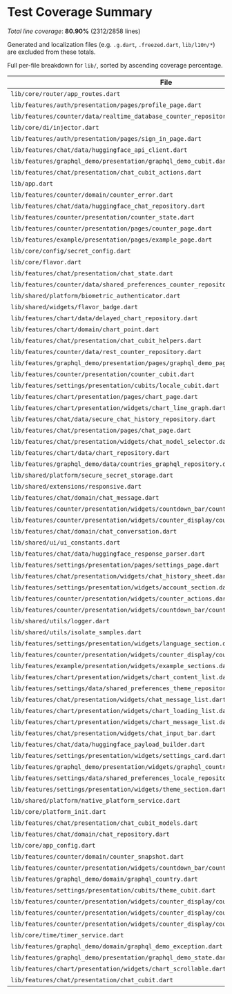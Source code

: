 # Test Coverage Summary
*Total line coverage*: **80.90%** (2312/2858 lines)

Generated and localization files (e.g. `.g.dart`, `.freezed.dart`, `lib/l10n/*`) are excluded from these totals.

Full per-file breakdown for `lib/`, sorted by ascending coverage percentage.

| File | Coverage | Covered/Total |
| --- | ---: | ---: |
| `lib/core/router/app_routes.dart` | 0.00% | 0/1 |
| `lib/features/auth/presentation/pages/profile_page.dart` | 14.29% | 1/7 |
| `lib/features/counter/data/realtime_database_counter_repository.dart` | 28.95% | 22/76 |
| `lib/core/di/injector.dart` | 48.98% | 24/49 |
| `lib/features/auth/presentation/pages/sign_in_page.dart` | 54.14% | 72/133 |
| `lib/features/chat/data/huggingface_api_client.dart` | 55.36% | 31/56 |
| `lib/features/graphql_demo/presentation/graphql_demo_cubit.dart` | 55.56% | 30/54 |
| `lib/features/chat/presentation/chat_cubit_actions.dart` | 56.00% | 84/150 |
| `lib/app.dart` | 61.84% | 47/76 |
| `lib/features/counter/domain/counter_error.dart` | 62.50% | 10/16 |
| `lib/features/chat/data/huggingface_chat_repository.dart` | 65.38% | 17/26 |
| `lib/features/counter/presentation/counter_state.dart` | 66.67% | 4/6 |
| `lib/features/counter/presentation/pages/counter_page.dart` | 72.12% | 75/104 |
| `lib/features/example/presentation/pages/example_page.dart` | 74.19% | 92/124 |
| `lib/core/config/secret_config.dart` | 76.25% | 61/80 |
| `lib/core/flavor.dart` | 76.92% | 20/26 |
| `lib/features/chat/presentation/chat_state.dart` | 77.78% | 7/9 |
| `lib/features/counter/data/shared_preferences_counter_repository.dart` | 78.57% | 22/28 |
| `lib/shared/platform/biometric_authenticator.dart` | 78.57% | 11/14 |
| `lib/shared/widgets/flavor_badge.dart` | 78.95% | 15/19 |
| `lib/features/chart/data/delayed_chart_repository.dart` | 80.00% | 4/5 |
| `lib/features/chart/domain/chart_point.dart` | 81.82% | 9/11 |
| `lib/features/chat/presentation/chat_cubit_helpers.dart` | 82.00% | 41/50 |
| `lib/features/counter/data/rest_counter_repository.dart` | 82.76% | 48/58 |
| `lib/features/graphql_demo/presentation/pages/graphql_demo_page.dart` | 82.93% | 68/82 |
| `lib/features/counter/presentation/counter_cubit.dart` | 83.19% | 99/119 |
| `lib/features/settings/presentation/cubits/locale_cubit.dart` | 83.33% | 10/12 |
| `lib/features/chart/presentation/pages/chart_page.dart` | 84.38% | 27/32 |
| `lib/features/chart/presentation/widgets/chart_line_graph.dart` | 86.11% | 31/36 |
| `lib/features/chat/data/secure_chat_history_repository.dart` | 86.96% | 20/23 |
| `lib/features/chat/presentation/pages/chat_page.dart` | 87.14% | 61/70 |
| `lib/features/chat/presentation/widgets/chat_model_selector.dart` | 87.50% | 28/32 |
| `lib/features/chart/data/chart_repository.dart` | 88.10% | 37/42 |
| `lib/features/graphql_demo/data/countries_graphql_repository.dart` | 89.47% | 51/57 |
| `lib/shared/platform/secure_secret_storage.dart` | 89.66% | 26/29 |
| `lib/shared/extensions/responsive.dart` | 89.66% | 26/29 |
| `lib/features/chat/domain/chat_message.dart` | 90.00% | 9/10 |
| `lib/features/counter/presentation/widgets/countdown_bar/countdown_bar.dart` | 91.30% | 21/23 |
| `lib/features/counter/presentation/widgets/counter_display/counter_display.dart` | 91.67% | 33/36 |
| `lib/features/chat/domain/chat_conversation.dart` | 92.86% | 39/42 |
| `lib/shared/ui/ui_constants.dart` | 93.10% | 27/29 |
| `lib/features/chat/data/huggingface_response_parser.dart` | 93.18% | 41/44 |
| `lib/features/settings/presentation/pages/settings_page.dart` | 93.33% | 14/15 |
| `lib/features/chat/presentation/widgets/chat_history_sheet.dart` | 93.48% | 129/138 |
| `lib/features/settings/presentation/widgets/account_section.dart` | 93.94% | 62/66 |
| `lib/features/counter/presentation/widgets/counter_actions.dart` | 95.45% | 21/22 |
| `lib/features/counter/presentation/widgets/countdown_bar/countdown_bar_content.dart` | 95.45% | 42/44 |
| `lib/shared/utils/logger.dart` | 95.65% | 22/23 |
| `lib/shared/utils/isolate_samples.dart` | 96.43% | 27/28 |
| `lib/features/settings/presentation/widgets/language_section.dart` | 96.55% | 28/29 |
| `lib/features/counter/presentation/widgets/counter_display/counter_display_card.dart` | 97.06% | 33/34 |
| `lib/features/example/presentation/widgets/example_sections.dart` | 98.65% | 73/74 |
| `lib/features/chart/presentation/widgets/chart_content_list.dart` | 100.00% | 19/19 |
| `lib/features/settings/data/shared_preferences_theme_repository.dart` | 100.00% | 16/16 |
| `lib/features/chat/presentation/widgets/chat_message_list.dart` | 100.00% | 52/52 |
| `lib/features/chart/presentation/widgets/chart_loading_list.dart` | 100.00% | 18/18 |
| `lib/features/chart/presentation/widgets/chart_message_list.dart` | 100.00% | 7/7 |
| `lib/features/chat/presentation/widgets/chat_input_bar.dart` | 100.00% | 23/23 |
| `lib/features/chat/data/huggingface_payload_builder.dart` | 100.00% | 16/16 |
| `lib/features/settings/presentation/widgets/settings_card.dart` | 100.00% | 22/22 |
| `lib/features/graphql_demo/presentation/widgets/graphql_country_card.dart` | 100.00% | 31/31 |
| `lib/features/settings/data/shared_preferences_locale_repository.dart` | 100.00% | 19/19 |
| `lib/features/settings/presentation/widgets/theme_section.dart` | 100.00% | 17/17 |
| `lib/shared/platform/native_platform_service.dart` | 100.00% | 28/28 |
| `lib/core/platform_init.dart` | 100.00% | 8/8 |
| `lib/features/chat/presentation/chat_cubit_models.dart` | 100.00% | 18/18 |
| `lib/features/chat/domain/chat_repository.dart` | 100.00% | 4/4 |
| `lib/core/app_config.dart` | 100.00% | 32/32 |
| `lib/features/counter/domain/counter_snapshot.dart` | 100.00% | 2/2 |
| `lib/features/counter/presentation/widgets/countdown_bar/countdown_status.dart` | 100.00% | 26/26 |
| `lib/features/graphql_demo/domain/graphql_country.dart` | 100.00% | 4/4 |
| `lib/features/settings/presentation/cubits/theme_cubit.dart` | 100.00% | 15/15 |
| `lib/features/counter/presentation/widgets/counter_display/counter_last_changed_text.dart` | 100.00% | 9/9 |
| `lib/features/counter/presentation/widgets/counter_display/counter_status_chip.dart` | 100.00% | 32/32 |
| `lib/features/counter/presentation/widgets/counter_display/counter_value_text.dart` | 100.00% | 12/12 |
| `lib/core/time/timer_service.dart` | 100.00% | 6/6 |
| `lib/features/graphql_demo/domain/graphql_demo_exception.dart` | 100.00% | 3/3 |
| `lib/features/graphql_demo/presentation/graphql_demo_state.dart` | 100.00% | 5/5 |
| `lib/features/chart/presentation/widgets/chart_scrollable.dart` | 100.00% | 5/5 |
| `lib/features/chat/presentation/chat_cubit.dart` | 100.00% | 11/11 |

